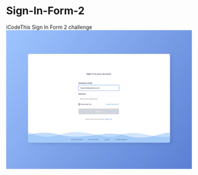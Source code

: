 # Sign-In-Form-2
iCodeThis Sign In Form 2 challenge
![Design preview for the Birthday list challenge](sign_in_form_2.webp)